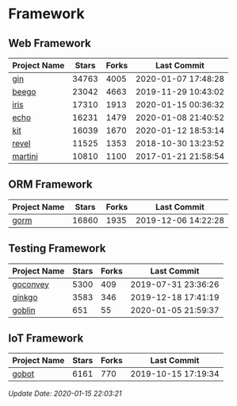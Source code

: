 # Framework

## Web Framework

| Project Name | Stars | Forks | Last Commit |
| ------------ | ----- | ----- | ----------- |
| [gin](https://github.com/gin-gonic/gin) | 34763 | 4005 | 2020-01-07 17:48:28 |
| [beego](https://github.com/astaxie/beego) | 23042 | 4663 | 2019-11-29 10:43:02 |
| [iris](https://github.com/kataras/iris) | 17310 | 1913 | 2020-01-15 00:36:32 |
| [echo](https://github.com/labstack/echo) | 16231 | 1479 | 2020-01-08 21:40:52 |
| [kit](https://github.com/go-kit/kit) | 16039 | 1670 | 2020-01-12 18:53:14 |
| [revel](https://github.com/revel/revel) | 11525 | 1353 | 2018-10-30 13:23:52 |
| [martini](https://github.com/go-martini/martini) | 10810 | 1100 | 2017-01-21 21:58:54 |

## ORM Framework

| Project Name | Stars | Forks | Last Commit |
| ------------ | ----- | ----- | ----------- |
| [gorm](https://github.com/jinzhu/gorm) | 16860 | 1935 | 2019-12-06 14:22:28 |

## Testing Framework

| Project Name | Stars | Forks | Last Commit |
| ------------ | ----- | ----- | ----------- |
| [goconvey](https://github.com/smartystreets/goconvey) | 5300 | 409 | 2019-07-31 23:36:26 |
| [ginkgo](https://github.com/onsi/ginkgo) | 3583 | 346 | 2019-12-18 17:41:19 |
| [goblin](https://github.com/franela/goblin) | 651 | 55 | 2020-01-05 21:59:37 |

## IoT Framework

| Project Name | Stars | Forks | Last Commit |
| ------------ | ----- | ----- | ----------- |
| [gobot](https://github.com/hybridgroup/gobot) | 6161 | 770 | 2019-10-15 17:19:34 |

*Update Date: 2020-01-15 22:03:21*